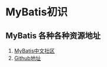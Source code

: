 # MyBatis初识

## MyBatis 各种各种资源地址

1. [MyBatis中文社区](https://mybatis.net.cn)
2. [Github地址](https://github.com/mybatis/mybatis-3)
